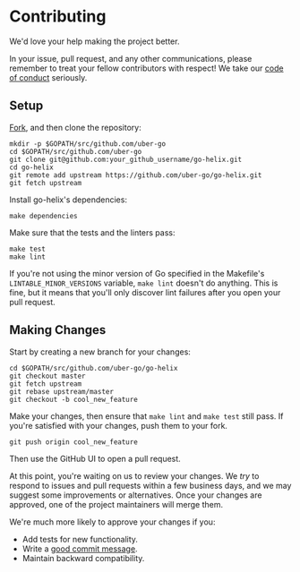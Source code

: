 # Contributing

We'd love your help making the project better.

In your issue, pull request, and any other
communications, please remember to treat your fellow contributors with
respect! We take our [code of conduct](CODE_OF_CONDUCT.md) seriously.

## Setup

[Fork][fork], and then clone the repository:

```
mkdir -p $GOPATH/src/github.com/uber-go
cd $GOPATH/src/github.com/uber-go
git clone git@github.com:your_github_username/go-helix.git
cd go-helix
git remote add upstream https://github.com/uber-go/go-helix.git
git fetch upstream
```

Install go-helix's dependencies:

```
make dependencies
```

Make sure that the tests and the linters pass:

```
make test
make lint
```

If you're not using the minor version of Go specified in the Makefile's
`LINTABLE_MINOR_VERSIONS` variable, `make lint` doesn't do anything. This is
fine, but it means that you'll only discover lint failures after you open your
pull request.

## Making Changes

Start by creating a new branch for your changes:

```
cd $GOPATH/src/github.com/uber-go/go-helix
git checkout master
git fetch upstream
git rebase upstream/master
git checkout -b cool_new_feature
```

Make your changes, then ensure that `make lint` and `make test` still pass. If
you're satisfied with your changes, push them to your fork.

```
git push origin cool_new_feature
```

Then use the GitHub UI to open a pull request.

At this point, you're waiting on us to review your changes. We *try* to respond
to issues and pull requests within a few business days, and we may suggest some
improvements or alternatives. Once your changes are approved, one of the
project maintainers will merge them.

We're much more likely to approve your changes if you:

* Add tests for new functionality.
* Write a [good commit message][commit-message].
* Maintain backward compatibility.

[fork]: https://github.com/uber-go/go-helix/fork
[open-issue]: https://github.com/uber-go/go-helix/issues/new
[commit-message]: http://tbaggery.com/2008/04/19/a-note-about-git-commit-messages.html
